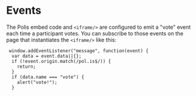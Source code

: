 # Events

The Polis embed code and `<iframe/>` are configured to emit a "vote" event each time a participant votes.
You can subscribe to those events on the page that instantiates the `<iframe/>` like this:

```
 window.addEventListener("message", function(event) {
  var data = event.data||{};
  if (!event.origin.match(/pol.is$/)) {
    return;
  }
  if (data.name === "vote") {
    alert("vote!");
  }
```
